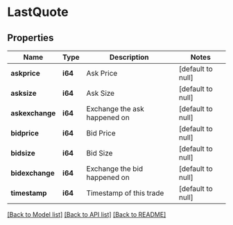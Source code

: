 # LastQuote

## Properties
Name | Type | Description | Notes
------------ | ------------- | ------------- | -------------
**askprice** | **i64** | Ask Price | [default to null]
**asksize** | **i64** | Ask Size | [default to null]
**askexchange** | **i64** | Exchange the ask happened on | [default to null]
**bidprice** | **i64** | Bid Price | [default to null]
**bidsize** | **i64** | Bid Size | [default to null]
**bidexchange** | **i64** | Exchange the bid happened on | [default to null]
**timestamp** | **i64** | Timestamp of this trade | [default to null]

[[Back to Model list]](../README.md#documentation-for-models) [[Back to API list]](../README.md#documentation-for-api-endpoints) [[Back to README]](../README.md)

